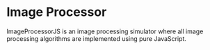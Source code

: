 # Image Processor

ImageProcessorJS is an image processing simulator where all image processing algorithms are implemented using pure JavaScript.